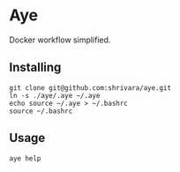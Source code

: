 # Aye

Docker workflow simplified.

## Installing

```
git clone git@github.com:shrivara/aye.git
ln -s ./aye/.aye ~/.aye
echo source ~/.aye > ~/.bashrc
source ~/.bashrc
```

## Usage

```
aye help
```
